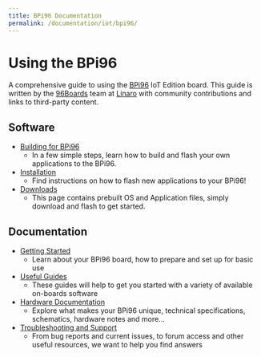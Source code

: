 ```yaml
---
title: BPi96 Documentation
permalink: /documentation/iot/bpi96/
---
```


# Using the BPi96

A comprehensive guide to using the [BPi96](../bpi96/) IoT Edition board. This guide is written by the [96Boards](https://www.96boards.org) team at [Linaro](http://www.linaro.org) with community contributions and links to third-party content.

## Software

- [Building for BPi96](build/)
   - In a few simple steps, learn how to build and flash your own applications to the BPi96.
- [Installation](installation/)
   -  Find instructions on how to flash new applications to your BPi96!
- [Downloads](downloads/)
   - This page contains prebuilt OS and Application files, simply download and flash to get started.

## Documentation

- [Getting Started](getting-started/)
   - Learn about your BPi96 board, how to prepare and set up for basic use
- [Useful Guides](guides/)
   - These guides will help to get you started with a variety of available on-boards software
- [Hardware Documentation](hardware-docs/)
   - Explore what makes your BPi96 unique, technical specifications, schematics, hardware notes and more...
- [Troubleshooting and Support](support/)
   - From bug reports and current issues, to forum access and other useful resources, we want to help you find answers   
